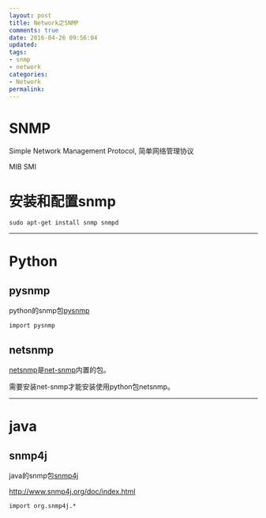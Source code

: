 ```yaml
---
layout: post
title: Network之SNMP
comments: true
date: 2016-04-26 09:56:04
updated:
tags:
- snmp
- network
categories:
- Network
permalink:
---
```


# SNMP

Simple Network Management Protocol, 简单网络管理协议

MIB
SMI

# 安装和配置snmp

    sudo apt-get install snmp snmpd

***

# Python

## pysnmp

python的snmp包[pysnmp](https://github.com/etingof/pysnmp)

    import pysnmp

## netsnmp

[netsnmp](http://net-snmp.sourceforge.net/wiki/index.php/Python_Bindings)是[net-snmp](http://www.net-snmp.org/)内置的包。

需要安装net-snmp才能安装使用python包netsnmp。

***

# java

## snmp4j

java的snmp包[snmp4j](http://www.snmp4j.org/)

<http://www.snmp4j.org/doc/index.html>

    import org.snmp4j.*
